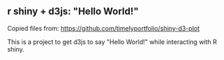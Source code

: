 r shiny + d3js: "Hello World!"
--------------------------------
Copied files from: https://github.com/timelyportfolio/shiny-d3-plot

This is a project to get d3js to say "Hello World!" while interacting with R shiny.